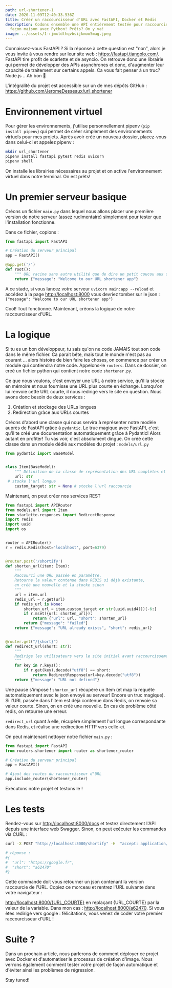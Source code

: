 ```yaml
---
path: url-shortener-1
date: 2020-11-09T12:40:33.536Z
title: Créer un raccourcisseur d'URL avec FastAPI, Docker et Redis
description: Codons ensemble une API entièrement testée pour raccourcir vos URLs
  façon maison avec Python! Prêts? On y va!
image: ../assets/1-rjmxldthqvbsijkmoo5mag.jpeg
---
```

Connaissez-vous FastAPI ? Si la réponse à cette question est "non", alors je vous invite à vous rendre sur leur site web : <https://fastapi.tiangolo.com/>. FastAPI tire profit de scarlette et de asyncio. On retrouve donc une librairie qui permet de développer des APIs asynchrones et donc, d'augmenter leur capacité de traitement sur certains appels. Ca vous fait penser à un truc? Node.js .. Ah bon 🤣

L'intégralité du projet est accessible sur un de mes dépôts GitHub : <https://github.com/JeromeDesseaux/url_shortener>

# Environnement virtuel
Pour gérer les environnements, j'utilise personnellement pipenv (`pip install pipenv`) qui permet de créer simplement des environnements virtuels pour mes projets. Après avoir créé un nouveau dossier, placez-vous dans celui-ci et appelez pipenv : 
```bash
mkdir url_shortener
pipenv install fastapi pytest redis uvicorn
pipenv shell
```

On installe les librairies nécessaires au projet et on active l'environnement virtuel dans notre terminal. On est prêts! 

# Un premier serveur basique

Créons un fichier `main.py` dans lequel nous allons placer une première version de notre serveur (assez rudimentaire) simplement pour tester que l'installation fonctionne. 

Dans ce fichier, copions : 

```python
from fastapi import FastAPI

# Création du serveur principal
app = FastAPI()

@app.get('/')
def root():
    """ URL racine sans autre utilité que de dire un petit coucou aux utilisateurs """
    return {"message": "Welcome to our URL shortener app"}

```

A ce stade, si vous lancez votre serveur `uvicorn main:app --reload` et accédez à la page <http://localhost:8000> vous devriez tomber sur le json : `{"message": "Welcome to our URL shortener app"}`

Cool! Tout fonctionne. Maintenant, créons la logique de notre raccourcisseur d'URL. 

# La logique

Si tu es un bon développeur, tu sais qu'on ne code JAMAIS tout son code dans le même fichier. Ca parait bête, mais tout le monde n'est pas au courant ... alors histoire de bien faire les choses, on commence par créer un module qui contiendra notre code. Appelons-le `routers`. Dans ce dossier, on créé un fichier python qui contient notre code `shortener.py`. 

Ce que nous voulons, c'est envoyer une URL à notre service, qu'il la stocke en mémoire et nous fournisse une URL plus courte en échange. Lorsqu'on lui renvoie cette URL courte, il nous redirige vers le site en question. Nous avons donc besoin de deux services : 
1. Création et stockage des URLs longues
2. Redirection grâce aux URLs courtes

Créons d'abord une classe qui nous servira à représenter notre modèle auprès de FastAPI grâce à `pydantic`. Le truc magique avec FastAPI, c'est qu'il te créé une documentation automatiquement grâce à Pydantic! Alors autant en profiter! Tu vas voir, c'est absolument dingue. On créé cette classe dans un module dédié aux modèles du projet : `models/url.py`

```python
from pydantic import BaseModel


class Item(BaseModel):
    """ Définition de la classe de représentation des URL complètes et raccourcies """
    url: str # stocke l'url longue
    custom_target: str = None # stocke l'url raccourcie
```

Maintenant, on peut créer nos services REST 

```python
from fastapi import APIRouter
from models.url import Item
from starlette.responses import RedirectResponse
import redis
import uuid
import os


router = APIRouter()
r = redis.Redis(host='localhost', port=6379)


@router.post('/shortify')
def shorten_url(item: Item):
    """ 
    Raccourci une URL passée en paramètre. 
    Retourne la valeur contenue dans REDIS si déjà existante, 
    en créé une nouvelle et la stocke sinon 
    """
    url = item.url
    redis_url = r.get(url)
    if redis_url is None:
        shorten_url = item.custom_target or str(uuid.uuid4())[-6:]
        if r.mset({url: shorten_url}):
            return {"url": url, "short": shorten_url}
        return {"message": "failed"}
    return {"message": "URL already exists", "short": redis_url}


@router.get("/{short}")
def redirect_url(short: str):
    """
    Redirige les utilisateurs vers le site initial avant raccourcissement de l'URL
    """
    for key in r.keys():
        if r.get(key).decode("utf8") == short:
            return RedirectResponse(url=key.decode("utf8"))
    return {"message": "URL not defined"}
```

Une pause s'impose ! `shorten_url` récupère un Item (et map la requête automatiquement avec le json envoyé au serveur! Encore un truc magique). Si l'URL passée dans l'item est déjà contenue dans Redis, on renvoie sa valeur courte. Sinon, on en créé une nouvelle. En cas de problème côté redis, on retourne une erreur. 

`redirect_url` quant à elle, récupère simplement l'url longue correspondante dans Redis, et réalise une redirection HTTP vers celle-ci. 

On peut maintenant nettoyer notre fichier `main.py` : 

```python
from fastapi import FastAPI
from routers.shortener import router as shortener_router

# Création du serveur principal
app = FastAPI()

# Ajout des routes du raccourcisseur d'URL
app.include_router(shortener_router)
``` 

Exécutons notre projet et testons le ! 

# Les tests

Rendez-vous sur <http://localhost:8000/docs> et testez directement l'API depuis une interface web Swagger. Sinon, on peut exécuter les commandes via CURL : 

```bash
curl -X POST "http://localhost:3000/shortify" -H  "accept: application/json" -H  "Content-Type: application/json" -d "{\"url\":\"https://google.fr\"}"

# réponse : 
#{
#  "url": "https://google.fr",
#  "short": "a62470"
#}
```

Cette commande doit vous retourner un json contenant la version raccourcie de l'URL. Copiez ce morceau et rentrez l'URL suivante dans votre navigateur : 

<http://localhost:8000/{URL_COURTE}> en replaçant {URL_COURTE} par la valeur de la variable. Dans mon cas : <http://localhost:8000/a62470>. Si vous êtes redirigé vers google : félicitations, vous venez de coder votre premier raccourcisseur d'URL ! 

# Suite ? 

Dans un prochain article, nous parlerons de comment déployer ce projet avec Docker et d'automatiser le processus de création d'image. Nous verrons également comment tester votre projet de façon automatique et d'éviter ainsi les problèmes de régression. 

Stay tuned! 

